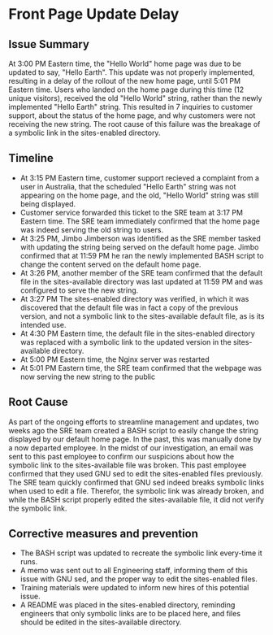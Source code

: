 # Front Page Update Delay
## Issue Summary
At 3:00 PM Eastern time, the "Hello World" home page was due to be updated to say, "Hello Earth". This update was not properly implemented, resulting in a delay of the rollout of the new home page, until 5:01 PM Eastern time. Users who landed on the home page during this time (12 unique visitors), received the old "Hello World" string, rather than the newly implemented "Hello Earth" string. This resulted in 7 inquiries to customer support, about the status of the home page, and why customers were not receiving the new string. The root cause of this failure was the breakage of a symbolic link in the sites-enabled directory.
## Timeline
- At 3:15 PM Eastern time, customer support recieved a complaint from a user in Australia, that the scheduled "Hello Earth" string was not appearing on the home page, and the old, "Hello World" string was still being displayed.
- Customer service forwarded this ticket to the SRE team at 3:17 PM Eastern time. The SRE team immediately confirmed that the home page was indeed serving the old string to users.
- At 3:25 PM, Jimbo Jimberson was identified as the SRE member tasked with updating the string being served on the default home page. Jimbo confirmed that at 11:59 PM he ran the newly implemented BASH script to change the content served on the default home page.
- At 3:26 PM, another member of the SRE team confirmed that the default file in the sites-available directory was last updated at 11:59 PM and was configured to serve the new string. 
- At 3:27 PM The sites-enabled directory was verified, in which it was discovered that the default file was in fact a copy of the previous version, and not a symbolic link to the sites-available default file, as is its intended use.
- At 4:30 PM Eastern time, the default file in the sites-enabled directory was replaced with a symbolic link to the updated version in the sites-available directory.
- At 5:00 PM Eastern time, the Nginx server was restarted
- At 5:01 PM Eastern time, the SRE team confirmed that the webpage was now serving the new string to the public
## Root Cause
As part of the ongoing efforts to streamline management and updates, two weeks ago the SRE team created a BASH script to easily change the string displayed by our default home page. In the past, this was manually done by a now departed employee. In the midst of our investigation, an email was sent to this past employee to confirm our suspicions about how the symbolic link to the sites-available file was broken. This past employee confirmed that they used GNU sed to edit the sites-enabled files previously. The SRE team quickly confirmed that GNU sed indeed breaks symbolic links when used to edit a file. Therefor, the symbolic link was already broken, and while the BASH script properly edited the sites-available file, it did not verify the symbolic link.
## Corrective measures and prevention
- The BASH script was updated to recreate the symbolic link every-time it runs.
- A memo was sent out to all Engineering staff, informing them of this issue with GNU sed, and the proper way to edit the sites-enabled files.
- Training materials were updated to inform new hires of this potential issue.
- A README was placed in the sites-enabled directory, reminding engineers that only symbolic links are to be placed here, and files should be edited in the sites-available directory.
